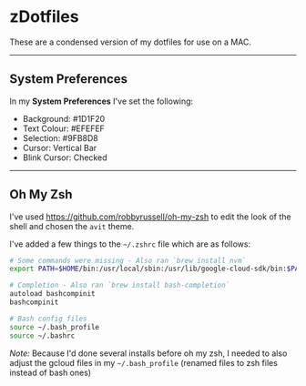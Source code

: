 # zDotfiles
These are a condensed version of my dotfiles for use on a MAC.

---

## System Preferences

In my **System Preferences** I've set the following:

- Background: #1D1F20
- Text Colour: #EFEFEF
- Selection: #9FB8D8
- Cursor: Vertical Bar
- Blink Cursor: Checked

---

## Oh My Zsh

I've used https://github.com/robbyrussell/oh-my-zsh to edit the look of the shell and chosen the `avit` theme.

I've added a few things to the `~/.zshrc` file which are as follows:

```bash
# Some commands were missing - Also ran `brew install nvm`
export PATH=$HOME/bin:/usr/local/sbin:/usr/lib/google-cloud-sdk/bin:$PATH

# Completion - Also ran `brew install bash-completion`
autoload bashcompinit
bashcompinit

# Bash config files
source ~/.bash_profile
source ~/.bashrc
```

*Note:* Because I'd done several installs before oh my zsh, I needed to also adjust the gcloud files in my `~/.bash_profile` (renamed files to zsh files instead of bash ones)